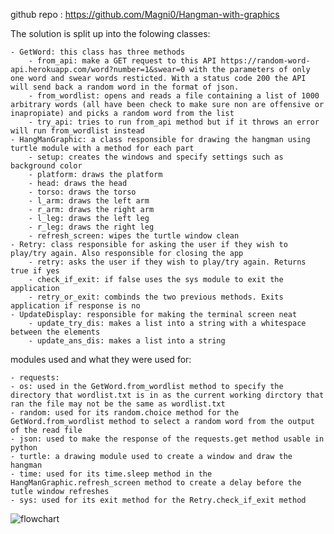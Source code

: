 github repo : https://github.com/Magni0/Hangman-with-graphics

The solution is split up into the folowing classes:

    - GetWord: this class has three methods
        - from_api: make a GET request to this API https://random-word-api.herokuapp.com/word?number=1&swear=0 with the parameters of only one word and swear words resticted. With a status code 200 the API will send back a random word in the format of json.
        - from_wordlist: opens and reads a file containing a list of 1000 arbitrary words (all have been check to make sure non are offensive or inapropiate) and picks a random word from the list
        - try_api: tries to run from_api method but if it throws an error will run from_wordlist instead
    - HangManGraphic: a class responsible for drawing the hangman using turtle module with a method for each part
        - setup: creates the windows and specify settings such as background color
        - platform: draws the platform
        - head: draws the head
        - torso: draws the torso
        - l_arm: draws the left arm
        - r_arm: draws the right arm
        - l_leg: draws the left leg
        - r_leg: draws the right leg
        - refresh_screen: wipes the turtle window clean
    - Retry: class responsible for asking the user if they wish to play/try again. Also responsible for closing the app
        - retry: asks the user if they wish to play/try again. Returns true if yes
        - check_if_exit: if false uses the sys module to exit the application
        - retry_or_exit: combinds the two previous methods. Exits application if response is no
    - UpdateDisplay: responsible for making the terminal screen neat
        - update_try_dis: makes a list into a string with a whitespace between the elements
        - update_ans_dis: makes a list into a string

modules used and what they were used for:

    - requests:
    - os: used in the GetWord.from_wordlist method to specify the directory that wordlist.txt is in as the current working dirctory that ran the file may not be the same as wordlist.txt
    - random: used for its random.choice method for the GetWord.from_wordlist method to select a random word from the output of the read file
    - json: used to make the response of the requests.get method usable in python 
    - turtle: a drawing module used to create a window and draw the hangman
    - time: used for its time.sleep method in the HangManGraphic.refresh_screen method to create a delay before the tutle window refreshes
    - sys: used for its exit method for the Retry.check_if_exit method

![flowchart](/flowchart.jpg)